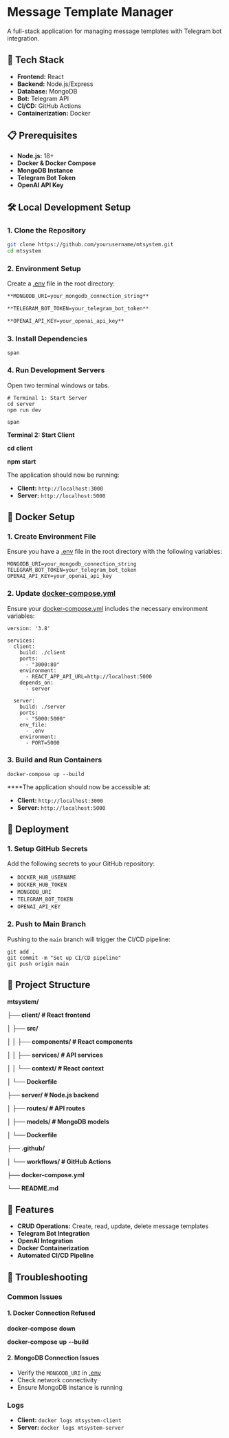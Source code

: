 # Message Template Manager

A full-stack application for managing message templates with Telegram bot integration.

## 🚀 Tech Stack

* **Frontend:** React
* **Backend:** Node.js/Express
* **Database:** MongoDB
* **Bot:** Telegram API
* **CI/CD:** GitHub Actions
* **Containerization:** Docker

## 📋 Prerequisites

* **Node.js:** 18+
* **Docker & Docker Compose**
* **MongoDB Instance**
* **Telegram Bot Token**
* **OpenAI API Key**

## 🛠️ Local Development Setup

### 1. Clone the Repository

```bash
git clone https://github.com/yourusername/mtsystem.git
cd mtsystem
```

### 2. Environment Setup

Create a [.env](vscode-file://vscode-app/c:/Users/Noam8/AppData/Local/Programs/Microsoft%20VS%20Code/resources/app/out/vs/code/electron-sandbox/workbench/workbench.html) file in the root directory:

```bash
**MONGODB_URI=your_mongodb_connection_string**

**TELEGRAM_BOT_TOKEN=your_telegram_bot_token**

**OPENAI_API_KEY=your_openai_api_key**
```

### 3. Install Dependencies

```
span
```

### 4. Run Development Servers

Open two terminal windows or tabs.

```
# Terminal 1: Start Server
cd server
npm run dev
```

```
span
```

**Terminal 2: Start Client**

**cd** **client**

**npm** **start**

The application should now be running:

* **Client:** `http://localhost:3000`
* **Server:** `http://localhost:5000`

## 🐳 Docker Setup

### 1. Create Environment File

Ensure you have a [.env](vscode-file://vscode-app/c:/Users/Noam8/AppData/Local/Programs/Microsoft%20VS%20Code/resources/app/out/vs/code/electron-sandbox/workbench/workbench.html) file in the root directory with the following variables:

```
MONGODB_URI=your_mongodb_connection_string
TELEGRAM_BOT_TOKEN=your_telegram_bot_token
OPENAI_API_KEY=your_openai_api_key
```

### 2. Update [docker-compose.yml](vscode-file://vscode-app/c:/Users/Noam8/AppData/Local/Programs/Microsoft%20VS%20Code/resources/app/out/vs/code/electron-sandbox/workbench/workbench.html)

Ensure your [docker-compose.yml](vscode-file://vscode-app/c:/Users/Noam8/AppData/Local/Programs/Microsoft%20VS%20Code/resources/app/out/vs/code/electron-sandbox/workbench/workbench.html) includes the necessary environment variables:

```
version: '3.8'

services:
  client:
    build: ./client
    ports:
      - "3000:80"
    environment:
      - REACT_APP_API_URL=http://localhost:5000
    depends_on:
      - server

  server:
    build: ./server
    ports:
      - "5000:5000"
    env_file:
      - .env
    environment:
      - PORT=5000
```

### 3. Build and Run Containers

```
docker-compose up --build

```

**\**The application should now be accessible at:

* **Client:** `http://localhost:3000`
* **Server:** `http://localhost:5000`

## 🚢 Deployment

### 1. Setup GitHub Secrets

Add the following secrets to your GitHub repository:

* `DOCKER_HUB_USERNAME`
* `DOCKER_HUB_TOKEN`
* `MONGODB_URI`
* `TELEGRAM_BOT_TOKEN`
* `OPENAI_API_KEY`

### 2. Push to Main Branch

Pushing to the `main` branch will trigger the CI/CD pipeline:

```
git add .
git commit -m "Set up CI/CD pipeline"
git push origin main

```

## 🔧 Project Structure

**mtsystem/**

**├── client/                 # React frontend**

**│   ├── src/**

**│   │   ├── components/     # React components**

**│   │   ├── services/       # API services**

**│   │   └── context/        # React context**

**│   └── Dockerfile**

**├── server/                 # Node.js backend**

**│   ├── routes/             # API routes**

**│   ├── models/             # MongoDB models**

**│   └── Dockerfile**

**├── .github/**

**│   └── workflows/          # GitHub Actions**

**├── docker-compose.yml**

**└── README.md**

## 📱 Features

* **CRUD Operations:** Create, read, update, delete message templates
* **Telegram Bot Integration**
* **OpenAI Integration**
* **Docker Containerization**
* **Automated CI/CD Pipeline**

## 🛟 Troubleshooting

### Common Issues

#### 1. Docker Connection Refused

**docker-compose** **down**

**docker-compose** **up** **--build**

#### 2. MongoDB Connection Issues

* Verify the `MONGODB_URI` in [.env](vscode-file://vscode-app/c:/Users/Noam8/AppData/Local/Programs/Microsoft%20VS%20Code/resources/app/out/vs/code/electron-sandbox/workbench/workbench.html)
* Check network connectivity
* Ensure MongoDB instance is running

### Logs

* **Client:** `docker logs mtsystem-client`
* **Server:** `docker logs mtsystem-server`
